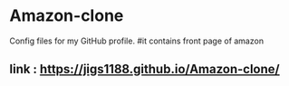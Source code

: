 # Amazon-clone
Config files for my GitHub profile.
#it contains front page of amazon

## link : https://jigs1188.github.io/Amazon-clone/
